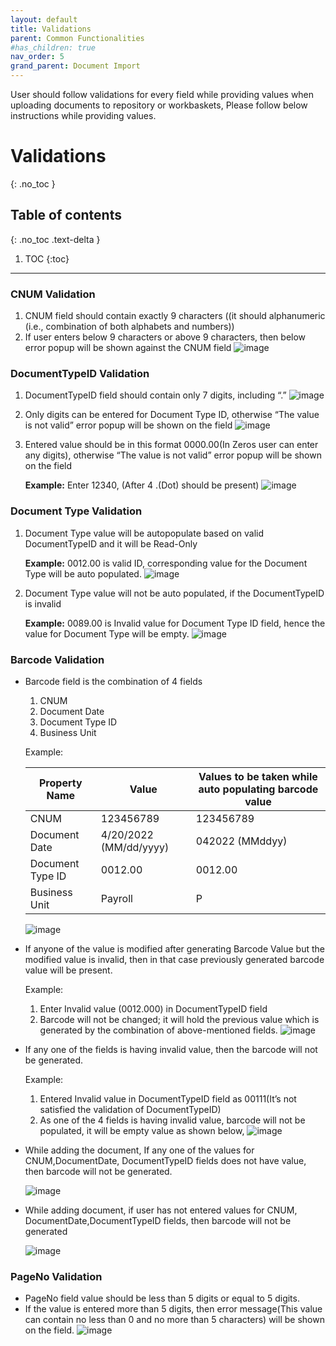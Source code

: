 ```yaml
---
layout: default
title: Validations
parent: Common Functionalities
#has_children: true
nav_order: 5
grand_parent: Document Import
---
```


User should follow validations for every field while providing values when uploading documents to repository or workbaskets, Please follow below instructions while providing values.

# Validations
{: .no_toc }

## Table of contents
{: .no_toc .text-delta }

1. TOC
{:toc}

---
### CNUM Validation
1.	CNUM field should contain exactly 9 characters ((it should alphanumeric (i.e., combination of both alphabets and numbers))
2.	If user enters below 9 characters or above 9 characters, then below error popup will be shown against the CNUM field
![image](https://media.github.ibm.com/user/376381/files/d3b94e80-c621-11ec-8fef-0c1aab7a0467)

###	DocumentTypeID Validation
1.	DocumentTypeID field should contain only 7 digits, including “.” 
![image](https://media.github.ibm.com/user/376381/files/e7fd4b80-c621-11ec-9617-5a4fd85de1e6)
2.	Only digits can be entered for Document Type ID, otherwise “The value is not valid” error popup will be shown on the field
![image](https://media.github.ibm.com/user/376381/files/f8152b00-c621-11ec-9da3-2034b0d4d3d1)
3.	Entered value should be in this format 0000.00(In Zeros user can enter any digits), otherwise “The value is not valid” error popup will be shown on the field

    **Example:** 
    Enter 12340, (After 4 .(Dot) should be present)
    ![image](https://media.github.ibm.com/user/376381/files/0cf1be80-c622-11ec-94b2-98dd6bae3499)

###	Document Type Validation
1.	Document Type value will be autopopulate based on valid DocumentTypeID and it will be Read-Only 

    **Example:** 0012.00 is valid ID, corresponding value for the Document Type will be auto populated.
    ![image](https://media.github.ibm.com/user/376381/files/2561d900-c622-11ec-83e8-056e5a65d575)

2.	Document Type value will not be auto populated, if the DocumentTypeID is invalid

    **Example:** 0089.00 is Invalid value for Document Type ID field, hence the value for Document Type will be empty.
    ![image](https://media.github.ibm.com/user/376381/files/4b877900-c622-11ec-803d-55ad2c0e7b4d)

###	Barcode Validation
-	Barcode field is the combination of 4 fields
    1. CNUM
    2. Document Date
    3. Document Type ID
    4. Business Unit

    Example:

    |Property Name|Value|Values to be taken while auto populating  barcode value|
    ---|---|---|
    |CNUM |123456789|123456789|
    |Document Date|4/20/2022 (MM/dd/yyyy)| 042022 (MMddyy)|
    |Document Type ID|0012.00|0012.00|
    |Business Unit |Payroll|P|

    ![image](https://media.github.ibm.com/user/376381/files/f9932300-c622-11ec-98c6-9c732b6c0861)

- If anyone of the value is modified after generating Barcode Value but the modified value is invalid, then in that case previously generated barcode value will be present.

    Example:

    1. Enter Invalid value (0012.000) in DocumentTypeID field
    2. Barcode will not be changed; it will hold the previous value which is generated by the combination of above-mentioned fields. 
    ![image](https://media.github.ibm.com/user/376381/files/0c0d5c80-c623-11ec-9fa2-55c34bfd90af)

- 	If any one of the fields is having invalid value, then the barcode will not be generated.

    Example:

    1. Entered Invalid value in DocumentTypeID field as 00111(It’s not satisfied the validation of DocumentTypeID)
    2. As one of the 4 fields is having invalid value, barcode will not be populated, it will be  empty value as shown below,
    ![image](https://media.github.ibm.com/user/376381/files/22b3b380-c623-11ec-9eef-a4d5198acc07)
- 	While adding the document, If any one of the values for CNUM,DocumentDate, DocumentTypeID fields does not have value, then barcode will not be generated.

    ![image](https://media.github.ibm.com/user/376381/files/35c68380-c623-11ec-96df-b4c2824476fc)

-	While adding document, if user has not entered values for CNUM, DocumentDate,DocumentTypeID fields, then barcode will not be generated

    ![image](https://media.github.ibm.com/user/376381/files/41b24580-c623-11ec-9fdb-6245654850ea)

### PageNo Validation
-	PageNo field value should be less than 5 digits or equal to 5 digits.
-	 If the value is entered more than 5 digits, then error message(This value can contain no less than 0 and no more than 5 characters) will be shown on the field.
    ![image](https://media.github.ibm.com/user/376381/files/63133180-c623-11ec-9f55-6445c817f022)






